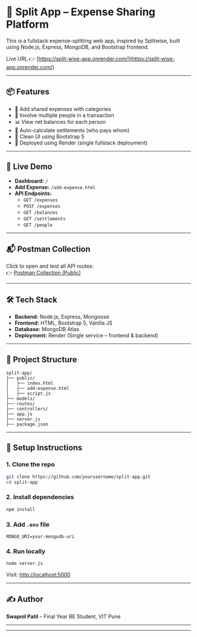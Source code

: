 # 🧾 Split App – Expense Sharing Platform

This is a fullstack expense-splitting web app, inspired by Splitwise, built using Node.js, Express, MongoDB, and Bootstrap frontend.

Live URL 👉 [https://split-wise-app.onrender.com/](https://split-wise-app.onrender.com/) 

---

## 📦 Features

- 💸 Add shared expenses with categories
- 👥 Involve multiple people in a transaction
- 📊 View net balances for each person
- 🔄 Auto-calculate settlements (who pays whom)
- 🎨 Clean UI using Bootstrap 5
- 📡 Deployed using Render (single fullstack deployment)

---

## 🚀 Live Demo

- **Dashboard:** `/`
- **Add Expense:** `/add-expense.html`
- **API Endpoints:**
  - `GET /expenses`
  - `POST /expenses`
  - `GET /balances`
  - `GET /settlements`
  - `GET /people`

---

## 📬 Postman Collection

Click to open and test all API routes:  
👉 [Postman Collection (Public)](https://swapnil-4477190.postman.co/workspace/Swapnil's-Workspace~279d3537-d925-4dd6-8482-cc3320b73181/collection/45766117-b10d32b2-ce05-47cb-ad8f-afec5624e437?action=share&creator=45766117)

---

## 🛠️ Tech Stack

- **Backend:** Node.js, Express, Mongoose
- **Frontend:** HTML, Bootstrap 5, Vanilla JS
- **Database:** MongoDB Atlas
- **Deployment:** Render (Single service – frontend & backend)

---

## 🧰 Project Structure

```
split-app/
├── public/
│   ├── index.html
│   ├── add-expense.html
│   ├── script.js
├── models/
├── routes/
├── controllers/
├── app.js
├── server.js
├── package.json
```

---

## 📌 Setup Instructions

### 1. Clone the repo
```bash
git clone https://github.com/yourusername/split-app.git
cd split-app
```

### 2. Install dependencies
```bash
npm install
```

### 3. Add `.env` file
```
MONGO_URI=your-mongodb-uri
```

### 4. Run locally
```bash
node server.js
```
Visit: [http://localhost:5000](http://localhost:5000)

---

## ✍️ Author
**Swapnil Patil** – Final Year BE Student, VIT Pune

---



---
